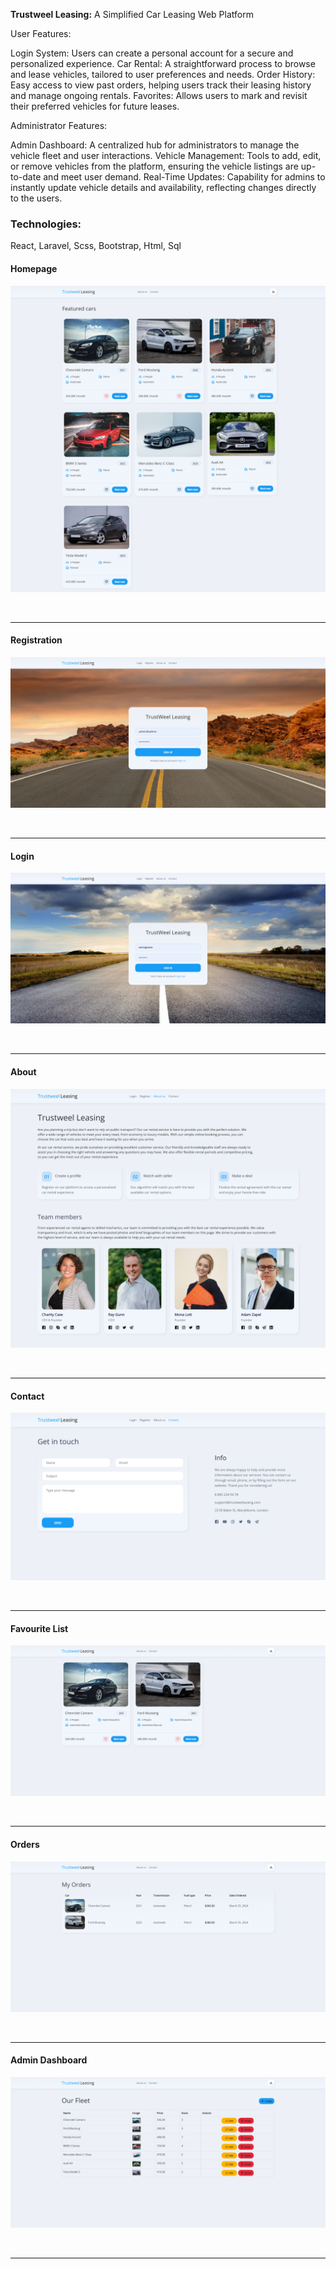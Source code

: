 <b>Trustweel Leasing:</b> A Simplified Car Leasing Web Platform

User Features:

Login System: Users can create a personal account for a secure and personalized experience.
Car Rental: A straightforward process to browse and lease vehicles, tailored to user preferences and needs.
Order History: Easy access to view past orders, helping users track their leasing history and manage ongoing rentals.
Favorites: Allows users to mark and revisit their preferred vehicles for future leases.

Administrator Features:

Admin Dashboard: A centralized hub for administrators to manage the vehicle fleet and user interactions.
Vehicle Management: Tools to add, edit, or remove vehicles from the platform, ensuring the vehicle listings are up-to-date and meet user demand.
Real-Time Updates: Capability for admins to instantly update vehicle details and availability, reflecting changes directly to the users.
    

<h3>Technologies:</h3>
    <p>React, Laravel, Scss, Bootstrap, Html, Sql</p>

<h4>Homepage</h4>

![My Image](!screenshots/home.png)

<br/>
<hr/>

<h4>Registration</h4>

![My Image](!screenshots/register.png)

<br/>
<hr/>

<h4>Login</h4>

![My Image](!screenshots/login.png)

<br/>
<hr/>

<h4>About</h4>

![My Image](!screenshots/about.png)

<br/>
<hr/>

<h4>Contact</h4>

![My Image](!screenshots/contact.png)

<br/>
<hr/>

<h4>Favourite List</h4>

![My Image](!screenshots/favourite.png)

<br/>
<hr/>

<h4>Orders</h4>

![My Image](!screenshots/orders.png)

<br/>
<hr/>

<h4>Admin Dashboard</h4>

![My Image](!screenshots/dashboard.png)

<br/>
<hr/>
